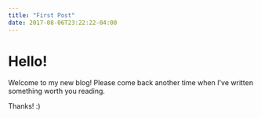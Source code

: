 ```yaml
---
title: "First Post"
date: 2017-08-06T23:22:22-04:00
---
```


# Hello!

Welcome to my new blog! Please come back another time when I've written something worth you reading.

Thanks! :)
